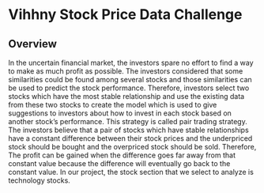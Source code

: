 # Vihhny Stock Price Data Challenge
## Overview
In the uncertain financial market, the investors spare no effort to find a way to make as much profit as possible. The investors considered that some similarities could be found among several stocks and those similarities can be used to predict the stock performance. Therefore, investors select two stocks which have the most stable relationship and use the existing data from these two stocks to create the model which is used to give suggestions to investors about how to invest in each stock based on another stock’s performance. This strategy is called pair trading strategy. The investors believe that a pair of stocks which have stable relationships have a constant difference between their stock prices and the underpriced stock should be bought and the overpriced stock should be sold. Therefore, The profit can be gained when the difference goes far away from that constant value because the difference will eventually go back to the constant value. In our project, the stock section that we select to analyze is technology stocks.
